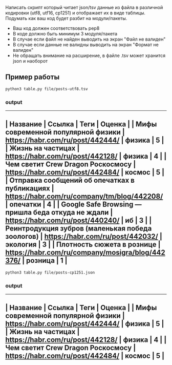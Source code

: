 Написать скрипт который читает json/tsv данные из файла в различной кодировки (utf8, utf16, cp1251) и отображает их в виде таблицы. Подумать как ваш код будет разбит на модули/пакеты.
* Ваш код должен соответствовать pep8
* В коде должно быть минимум 3 модуля/пакета
* В случае если файл не найден выводить на экран "Файл не валиден"
* В случае если данные не валидны выводить на экран "Формат не валиден"
* Не обращать внимание на расширение, в файле .tsv может хранится json и наоборот

## Пример работы
```sh
python3 table.py file/posts-utf8.tsv
```
### output

-------------------------------------------------------------------------------------------------------------------------------------
|                       Название                       |                       Ссылка                       |    Теги    |  Оценка  |
|  Мифы современной популярной физики                  |  https://habr.com/ru/post/442444/                  |  физика    |       5  |
|  Жизнь на частицах                                   |  https://habr.com/ru/post/442128/                  |  физика    |       4  |
|  Чем светит Crew Dragon Роскосмосу                   |  https://habr.com/ru/post/442484/                  |  космос    |       5  |
|  Отправка сообщений об опечатках в публикациях       |  https://habr.com/ru/company/tm/blog/442208/       |  опечатки  |       4  |
|  Google Safe Browsing — пришла беда откуда не ждали  |  https://habr.com/ru/post/440240/                  |  иб        |       3  |
|  Реинтродукция зубров (маленькая победа зоологов)    |  https://habr.com/ru/post/442032/                  |  экология  |       3  |
|  Плотность сюжета в рознице                          |  https://habr.com/ru/company/mosigra/blog/442376/  |  розница   |       1  |
-------------------------------------------------------------------------------------------------------------------------------------


```sh
python3 table.py file/posts-cp1251.json
```
### output

---------------------------------------------------------------------------------------------------
|               Название               |               Ссылка               |   Теги   |  Оценка  |
|  Мифы современной популярной физики  |  https://habr.com/ru/post/442444/  |  физика  |       5  |
|  Жизнь на частицах                   |  https://habr.com/ru/post/442128/  |  физика  |       4  |
|  Чем светит Crew Dragon Роскосмосу   |  https://habr.com/ru/post/442484/  |  космос  |       5  |
---------------------------------------------------------------------------------------------------

